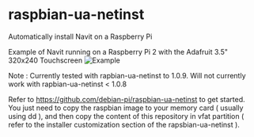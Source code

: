 # raspbian-ua-netinst
Automatically install Navit on a Raspberry Pi

Example of Navit running on a Raspberry Pi 2 with the Adafruit 3.5" 320x240 Touchscreen
![Example](https://github.com/navit-gps/raspbian-ua-netinst/raw/master/example.gif "Navit on Raspberry Pi")

Note : Currently tested with rapbian-ua-netinst to 1.0.9.
Will not currently work with rapbian-ua-netinst < 1.0.8

Refer to https://github.com/debian-pi/raspbian-ua-netinst to get started.
You just need to copy the raspbian image to your memory card ( usually using
dd ), and then copy the content of this repository in vfat partition ( refer
to the installer customization section of the rapsbian-ua-netinst ).
